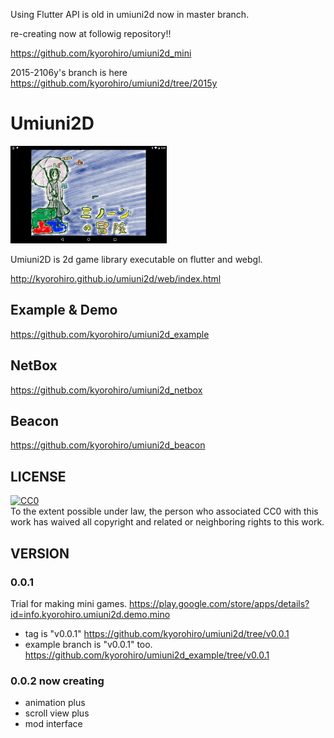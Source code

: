 
Using Flutter API is old in umiuni2d now in master branch.

re-creating now at followig repository!!

https://github.com/kyorohiro/umiuni2d_mini


2015-2106y's branch is here
https://github.com/kyorohiro/umiuni2d/tree/2015y









# Umiuni2D


![](wonder_minon_AB01.png)

Umiuni2D is 2d game library executable on flutter and webgl.

http://kyorohiro.github.io/umiuni2d/web/index.html



## Example & Demo

https://github.com/kyorohiro/umiuni2d_example


## NetBox

https://github.com/kyorohiro/umiuni2d_netbox

## Beacon

https://github.com/kyorohiro/umiuni2d_beacon


## LICENSE

<p xmlns:dct="http://purl.org/dc/terms/">
  <a rel="license"
     href="http://creativecommons.org/publicdomain/zero/1.0/">
    <img src="http://i.creativecommons.org/p/zero/1.0/88x31.png" style="border-style: none;" alt="CC0" />
  </a>
  <br />
  To the extent possible under law,
  <span rel="dct:publisher" resource="[_:publisher]">the person who associated CC0</span>
  with this work has waived all copyright and related or neighboring
  rights to this work.
</p>


## VERSION
### 0.0.1
Trial for making mini games.
https://play.google.com/store/apps/details?id=info.kyorohiro.umiuni2d.demo.mino

* tag is "v0.0.1" https://github.com/kyorohiro/umiuni2d/tree/v0.0.1
* example branch is "v0.0.1" too.
https://github.com/kyorohiro/umiuni2d_example/tree/v0.0.1


### 0.0.2 now creating
* animation plus
* scroll view plus
* mod interface
